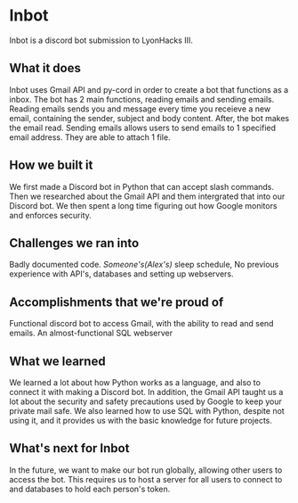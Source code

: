 # Inbot
Inbot is a discord bot submission to LyonHacks III.

## What it does

Inbot uses Gmail API and py-cord in order to create a bot that functions as a inbox. The bot has 2 main functions, reading emails and sending emails. Reading emails sends you and message every time you receieve a new email, containing the sender, subject and body content. After, the bot makes the email read. Sending emails allows users to send emails to 1 specified email address. They are able to attach 1 file.

## How we built it

We first made a Discord bot in Python that can accept slash commands. Then we researched about the Gmail API and them intergrated that into our Discord bot. We then spent a long time figuring out how Google monitors and enforces security. 

## Challenges we ran into

Badly documented code. _Someone's(Alex's)_  sleep schedule, No previous experience with API's, databases and setting up webservers.

## Accomplishments that we're proud of

Functional discord bot to access Gmail, with the ability to read and send emails. 
An almost-functional SQL webserver 

## What we learned

We learned a lot about how Python works as a language, and also to connect it with making a Discord bot.  In addition, the Gmail API taught us a lot about the security and safety precautions used by Google to keep your private mail safe. We also learned how to use SQL with Python, despite not using it, and it provides us with the basic knowledge for future projects.

## What's next for Inbot

In the future, we want to make our bot run globally, allowing other users to access the bot. This requires us to host a server for all users to connect to and databases to hold each person's token. 
